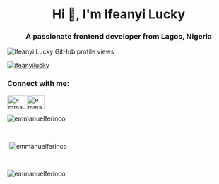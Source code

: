 <h1 align="center">Hi 👋, I'm Ifeanyi Lucky</h1>
<h3 align="center">A passionate frontend developer from Lagos, Nigeria</h3>

<p align="left"> <img src="https://komarev.com/ghpvc/?username=ifeanyilucky&label=Profile%20views&color=ff7421&style=flat" alt="Ifeanyi Lucky GitHub profile views" /> </p>


<p align="left"> <a href="https://twitter.com/ifeanyilucas" target="blank"><img src="https://img.shields.io/twitter/follow/ifeanyilucas?logo=twitter&style=for-the-badge" alt="ifeanyilucky" /></a> </p>


<h3 align="left">Connect with me:</h3>
<p align="left">
<a title="Twitter" href="https://twitter.com/Ferinco__" target="blank"><img align="center" src="https://raw.githubusercontent.com/rahuldkjain/github-profile-readme-generator/master/src/images/icons/Social/twitter.svg" alt="emmanuelferinco" height="30" width="40" /></a>
<a title="LinkedIn" href="https://www.linkedin.com/in/oluwaferanmi-emmanuel-280746270/" target="blank"><img align="center" src="https://raw.githubusercontent.com/rahuldkjain/github-profile-readme-generator/master/src/images/icons/Social/linked-in-alt.svg" alt="emmanuelferinco" height="30" width="40" /></a>
</p>

<p><img align="center" src="https://github-readme-stats.vercel.app/api/top-langs?username=Ferinco&show_icons=true&locale=en&layout=compact&langs_count=10&bg_color=151515&title_color=FB8C00&text_color=fff&icon_color=fff" alt="emmanuelferinco" /></p>

<br />

<p>&nbsp;<img align="center" src="https://github-readme-stats.vercel.app/api?username=Ferinco&show_icons=true&locale=en&bg_color=151515&title_color=FB8C00&text_color=fff&icon_color=fff" alt="emmanuelferinco" /></p>

<br />

<p><img align="center" src="https://github-readme-streak-stats.herokuapp.com/?user=Ferinco&theme=dark" alt="emmanuelferinco" /></p>

